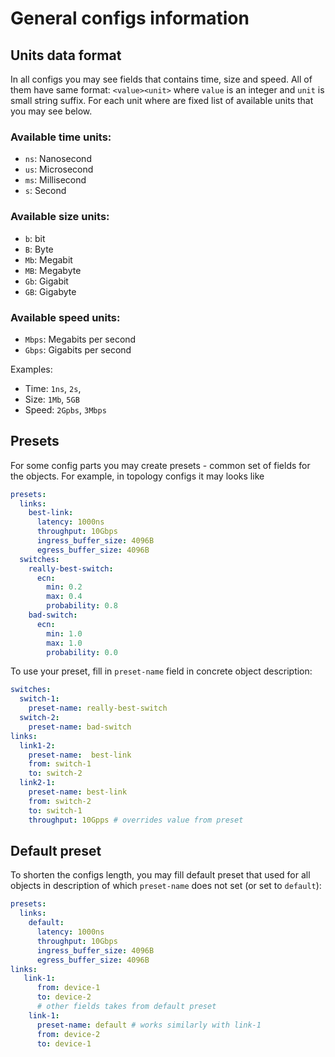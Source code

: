 # General configs information

## Units data format

In all configs you may see fields that contains time, size and speed. All of them have same format: `<value><unit>` where `value` is an integer and `unit` is small string suffix. For each unit where are fixed list of available units that you may see below.

### Available time units:

- `ns`: Nanosecond
- `us`: Microsecond
- `ms`: Millisecond
- `s`: Second

### Available size units:

- `b`: bit
- `B`: Byte
- `Mb`: Megabit
- `MB`: Megabyte
- `Gb`: Gigabit
- `GB`: Gigabyte

### Available speed units:

- `Mbps`: Megabits per second
- `Gbps`: Gigabits per second

Examples:
- Time: `1ns`, `2s`,
- Size: `1Mb`, `5GB`
- Speed: `2Gpbs`, `3Mbps`

## Presets

For some config parts you may create presets - common set of fields for the objects. For example, in topology configs it may looks like
```yaml
presets:
  links:
    best-link:
      latency: 1000ns
      throughput: 10Gbps
      ingress_buffer_size: 4096B
      egress_buffer_size: 4096B
  switches:
    really-best-switch:
      ecn:
        min: 0.2
        max: 0.4
        probability: 0.8
    bad-switch:
      ecn:
        min: 1.0
        max: 1.0
        probability: 0.0
```

To use your preset, fill in `preset-name` field in concrete object description:

```yaml
switches:
  switch-1:
    preset-name: really-best-switch
  switch-2:
    preset-name: bad-switch
links:
  link1-2:
    preset-name:  best-link
    from: switch-1
    to: switch-2
  link2-1:
    preset-name: best-link
    from: switch-2
    to: switch-1
    throughput: 10Gpps # overrides value from preset
```

## Default preset

To shorten the configs length, you may fill default preset that used for all objects in description of which `preset-name` does not set (or set to `default`):

```yaml
presets:
  links:
    default:
      latency: 1000ns
      throughput: 10Gbps
      ingress_buffer_size: 4096B
      egress_buffer_size: 4096B
links:
   link-1:
      from: device-1
      to: device-2
      # other fields takes from default preset
    link-1:
      preset-name: default # works similarly with link-1
      from: device-2
      to: device-1

```
